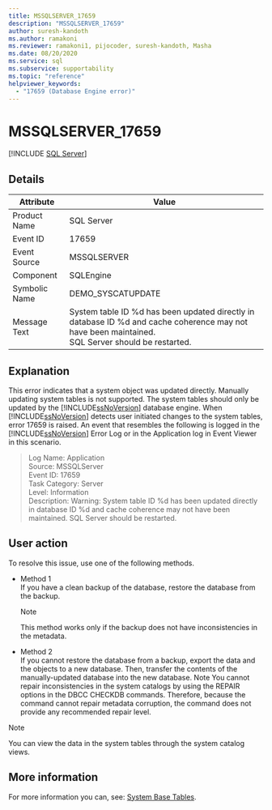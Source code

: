```yaml
---
title: MSSQLSERVER_17659
description: "MSSQLSERVER_17659"
author: suresh-kandoth
ms.author: ramakoni
ms.reviewer: ramakoni1, pijocoder, suresh-kandoth, Masha
ms.date: 08/20/2020
ms.service: sql
ms.subservice: supportability
ms.topic: "reference"
helpviewer_keywords:
  - "17659 (Database Engine error)"
---
```

# MSSQLSERVER_17659
 [!INCLUDE [SQL Server](../../includes/applies-to-version/sqlserver.md)]

## Details

|Attribute|Value|
|---|---|
|Product Name|SQL Server|
|Event ID|17659|
|Event Source|MSSQLSERVER|
|Component|SQLEngine|
|Symbolic Name|DEMO_SYSCATUPDATE|
|Message Text|System table ID \%d has been updated directly in database ID \%d and cache coherence may not have been maintained. <br/> SQL Server should be restarted.|

## Explanation

This error indicates that a system object was updated directly. Manually updating system tables is not supported. The system tables should only be updated by the [!INCLUDE[ssNoVersion](../../includes/ssnoversion-md.md)] database engine. When [!INCLUDE[ssNoVersion](../../includes/ssnoversion-md.md)] detects user initiated changes to the system tables, error 17659 is raised. An event that resembles the following is logged in the [!INCLUDE[ssNoVersion](../../includes/ssnoversion-md.md)] Error Log or in the Application log in Event Viewer in this scenario.

> Log Name: Application  
Source: MSSQLServer  
Event ID: 17659  
Task Category: Server  
Level: Information  
Description: Warning: System table ID \%d has been updated directly in database ID %d and cache coherence may not have been maintained. SQL Server should be restarted.

## User action

To resolve this issue, use one of the following methods.

- Method 1  
    If you have a clean backup of the database, restore the database from the backup.  
    > [!NOTE]
    > This method works only if the backup does not have inconsistencies in the metadata.  

- Method 2  
    If you cannot restore the database from a backup, export the data and the objects to a new database. Then, transfer the contents of the manually-updated database into the new database. Note You cannot repair inconsistencies in the system catalogs by using the REPAIR options in the DBCC CHECKDB commands. Therefore, because the command cannot repair metadata corruption, the command does not provide any recommended repair level.

> [!NOTE]
> You can view the data in the system tables through the system catalog views.

## More information

For more information you can, see: [System Base Tables](../system-tables/system-base-tables.md).
